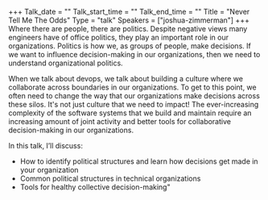 +++
Talk_date = ""
Talk_start_time = ""
Talk_end_time = ""
Title = "Never Tell Me The Odds"
Type = "talk"
Speakers = ["joshua-zimmerman"]
+++
Where there are people, there are politics. Despite negative views many engineers have of office politics, they play an important role in our organizations. Politics is how we, as groups of people, make decisions. If we want to influence decision-making in our organizations, then we need to understand organizational politics.

When we talk about devops, we talk about building a culture where we collaborate across boundaries in our organizations. To get to this point, we often need to change the way that our organizations make decisions across these silos. It's not just culture that we need to impact! The ever-increasing complexity of the software systems that we build and maintain require an increasing amount of joint activity and better tools for collaborative decision-making in our organizations.

In this talk, I’ll discuss:

- How to identify political structures and learn how decisions get made in your organization
- Common political structures in technical organizations
- Tools for healthy collective decision-making"
